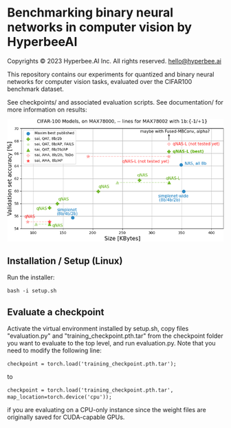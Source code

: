 # Benchmarking binary neural networks in computer vision by HyperbeeAI

Copyrights © 2023 Hyperbee.AI Inc. All rights reserved. hello@hyperbee.ai

This repository contains our experiments for quantized and binary neural networks for computer vision tasks, evaluated over the CIFAR100 benchmark dataset.

See checkpoints/ and associated evaluation scripts. See documentation/ for more information on results:

![results](./documentation/edited-results-graph.png)

## Installation / Setup (Linux)

Run the installer:

	bash -i setup.sh

## Evaluate a checkpoint

Activate the virtual environment installed by setup.sh, copy files "evaluation.py" and "training_checkpoint.pth.tar" from the checkpoint folder you want to evaluate to the top level, and run evaluation.py. Note that you need to modify the following line:

	checkpoint = torch.load('training_checkpoint.pth.tar');

to 

	checkpoint = torch.load('training_checkpoint.pth.tar', map_location=torch.device('cpu'));

if you are evaluating on a CPU-only instance since the weight files are originally saved for CUDA-capable GPUs.
